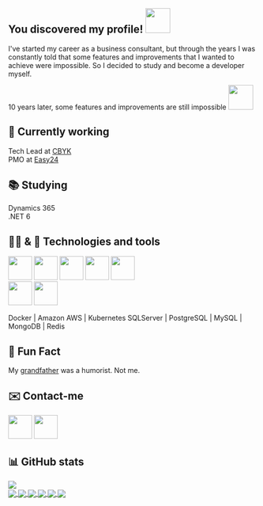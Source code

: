 ## You discovered my profile!  <img src="https://media.giphy.com/media/WrlVBo6lEJEVA8EJOs/giphy.gif" width="50">

I've started my career as a business consultant, but through the years I was constantly told that some features and improvements that I wanted to achieve were impossible. So I decided to study and become a developer myself.

10 years later, some features and improvements are still impossible <img src="https://media.giphy.com/media/LrC1m7Ay3xsha/giphy.gif" width="50">

## 💼 Currently working
Tech Lead at [CBYK](https://www.cbyk.com.br/)</br>
PMO at [Easy24](https://app.easy24.app/#/)</br>

## 📚 Studying

Dynamics 365 </br>
.NET 6</br>

## 👨‍💻 & 🧰 Technologies and tools
<img src="https://upload.wikimedia.org/wikipedia/commons/thumb/9/99/Unofficial_JavaScript_logo_2.svg/512px-Unofficial_JavaScript_logo_2.svg.png" width="48"/> <img src="https://upload.wikimedia.org/wikipedia/commons/thumb/4/4c/Typescript_logo_2020.svg/512px-Typescript_logo_2020.svg.png" width="48"/> <img src="https://cdn.freelogovectors.net/wp-content/uploads/2018/12/react_logo.png" width="48"/> <img src="https://walde.co/wp-content/uploads/2016/09/nodejs_logo-300x300.png" width="48"/>  <img src="https://upload.wikimedia.org/wikipedia/commons/thumb/e/ee/.NET_Core_Logo.svg/512px-.NET_Core_Logo.svg.png" width="48"/> 
</br>
<img src="https://rapidapi.com/blog/wp-content/uploads/2018/06/logo-2582748_640.png" width="48"/> <img src="https://cdn.icon-icons.com/icons2/2415/PNG/512/css_plain_logo_icon_146573.png" width="48"/>
</br>

Docker | Amazon AWS | Kubernetes
SQLServer | PostgreSQL | MySQL | MongoDB | Redis

## 🎉 Fun Fact

My [grandfather](https://scontent.fssz1-1.fna.fbcdn.net/v/t1.0-9/424953_3526148042168_1688013041_n.jpg?_nc_cat=104&_nc_sid=2c4854&_nc_ohc=fvlzqaYOH1QAX_HBs1R&_nc_ht=scontent.fssz1-1.fna&oh=15839a2c55f98c38529a86f831ff81bd&oe=5F723E6B) was a humorist. Not me.</br>

## ✉️ Contact-me
<a href="https://www.linkedin.com/in/thiago-vasconcellos-ba070442/"><img src="https://cdn-icons-png.flaticon.com/512/174/174857.png" width="48" /></a> <a href="https://discord.com/users/227819473187373056"><img src="https://cdn0.iconfinder.com/data/icons/free-social-media-set/24/discord-512.png" width="48"/></a>

## 📊 GitHub stats

<a href="https://github.com/thiagovasconcellos">
  <img align="center" src="https://github-readme-stats.vercel.app/api/top-langs/?username=thiagovasconcellos&hide=java,html&title_color=ffffff&text_color=c9cacc&icon_color=2bbc8a&bg_color=1d1f21" />
</a>

</br>

<a href="https://github.com/thiagovasconcellos/brzipcode">
  <img align="center" src="https://github-readme-stats.vercel.app/api/pin/?username=thiagovasconcellos&repo=brzipcode&title_color=ffffff&text_color=c9cacc&icon_color=2bbc8a&bg_color=1d1f21" />
</a>

<a href="https://github.com/thiagovasconcellos/crypto-c">
  <img align="center" src="https://github-readme-stats.vercel.app/api/pin/?username=thiagovasconcellos&repo=crypto-c&title_color=ffffff&text_color=c9cacc&icon_color=2bbc8a&bg_color=1d1f21" />
</a>

<a href="https://github.com/thiagovasconcellos/barber-2020">
  <img align="center" src="https://github-readme-stats.vercel.app/api/pin/?username=thiagovasconcellos&repo=barber-2020&title_color=ffffff&text_color=c9cacc&icon_color=2bbc8a&bg_color=1d1f21" />
</a>

<a href="https://github.com/thiagovasconcellos/timer">
  <img align="center" src="https://github-readme-stats.vercel.app/api/pin/?username=thiagovasconcellos&repo=timer&title_color=ffffff&text_color=c9cacc&icon_color=2bbc8a&bg_color=1d1f21" />
</a>

<a href="https://github.com/thiagovasconcellos/money-v2">
  <img align="center" src="https://github-readme-stats.vercel.app/api/pin/?username=thiagovasconcellos&repo=money-v2&title_color=ffffff&text_color=c9cacc&icon_color=2bbc8a&bg_color=1d1f21" />
</a>

<a href="https://github.com/thiagovasconcellos/tcv-news">
  <img align="center" src="https://github-readme-stats.vercel.app/api/pin/?username=thiagovasconcellos&repo=tcv-news&title_color=ffffff&text_color=c9cacc&icon_color=2bbc8a&bg_color=1d1f21" />
</a>
